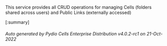 






This service provides all CRUD operations for managing Cells (folders shared across users) and Public Links (externally accessed)

[:summary]

###### Auto generated by Pydio Cells Enterprise Distribution v4.0.2-rc1 on 21-Oct-2022
